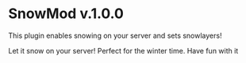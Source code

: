 # SnowMod v.1.0.0
This plugin enables snowing on your server and sets snowlayers!

Let it snow on your server! Perfect for the winter time. Have fun with it
